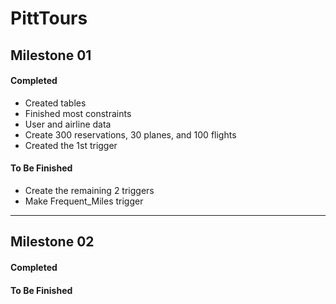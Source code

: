 # PittTours

## Milestone 01

#### Completed
* Created tables
* Finished most constraints
* User and airline data
* Create 300 reservations, 30 planes, and 100 flights
* Created the 1st trigger

#### To Be Finished
* Create the remaining 2 triggers
* Make Frequent_Miles trigger

___

## Milestone 02

#### Completed

#### To Be Finished

